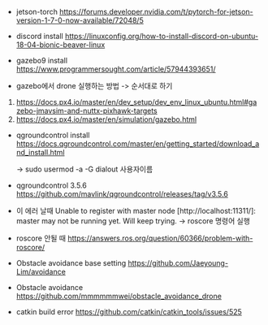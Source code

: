- jetson-torch
https://forums.developer.nvidia.com/t/pytorch-for-jetson-version-1-7-0-now-available/72048/5

- discord install
https://linuxconfig.org/how-to-install-discord-on-ubuntu-18-04-bionic-beaver-linux

- gazebo9 install
https://www.programmersought.com/article/57944393651/

- gazebo에서 drone 실행하는 방법 -> 순서대로 하기
1. https://docs.px4.io/master/en/dev_setup/dev_env_linux_ubuntu.html#gazebo-jmavsim-and-nuttx-pixhawk-targets
2. https://docs.px4.io/master/en/simulation/gazebo.html

- qgroundcontrol install
https://docs.qgroundcontrol.com/master/en/getting_started/download_and_install.html
 
     -> sudo usermod -a -G dialout 사용자이름
 
- qgroundcontrol 3.5.6
 https://github.com/mavlink/qgroundcontrol/releases/tag/v3.5.6

- 이 에러 날때
Unable to register with master node [http://localhost:11311/]: master may not be running yet. Will keep trying.
     -> roscore 명령어 실행

- roscore 안될 때
https://answers.ros.org/question/60366/problem-with-roscore/

- Obstacle avoidance base setting
https://github.com/Jaeyoung-Lim/avoidance

- Obstacle avoidance
https://github.com/mmmmmmwei/obstacle_avoidance_drone

- catkin build error
https://github.com/catkin/catkin_tools/issues/525
